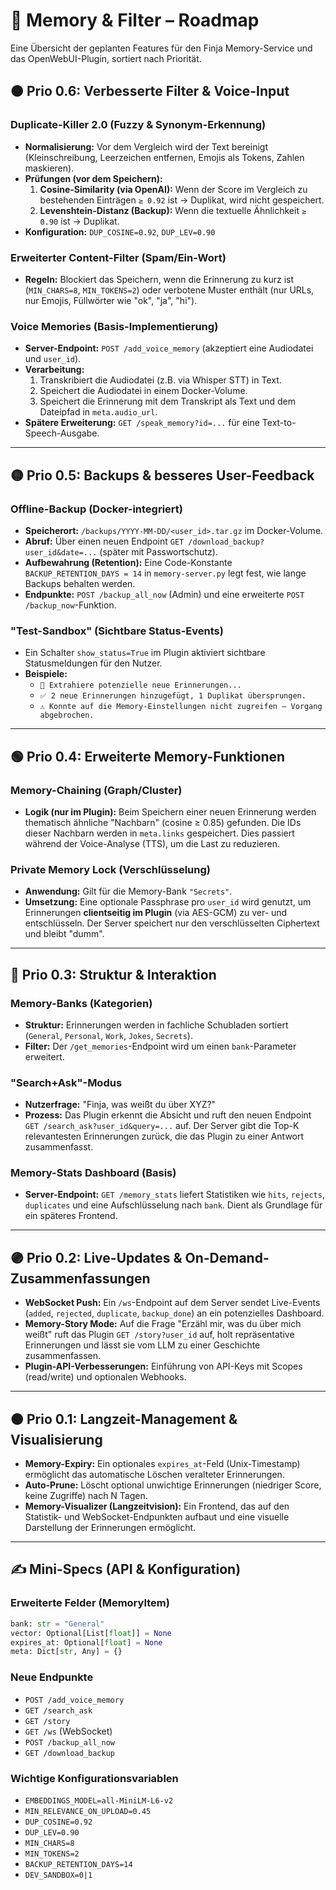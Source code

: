 # 🧠 Memory & Filter – Roadmap

Eine Übersicht der geplanten Features für den Finja Memory-Service und das OpenWebUI-Plugin, sortiert nach Priorität.


## 🟠 Prio 0.6: Verbesserte Filter & Voice-Input

### Duplicate-Killer 2.0 (Fuzzy & Synonym-Erkennung)

-   **Normalisierung:** Vor dem Vergleich wird der Text bereinigt (Kleinschreibung, Leerzeichen entfernen, Emojis als Tokens, Zahlen maskieren).
-   **Prüfungen (vor dem Speichern):**
    1.  **Cosine-Similarity (via OpenAI):** Wenn der Score im Vergleich zu bestehenden Einträgen `≥ 0.92` ist → Duplikat, wird nicht gespeichert.
    2.  **Levenshtein-Distanz (Backup):** Wenn die textuelle Ähnlichkeit `≥ 0.90` ist → Duplikat.
-   **Konfiguration:** `DUP_COSINE=0.92`, `DUP_LEV=0.90`

### Erweiterter Content-Filter (Spam/Ein-Wort)

-   **Regeln:** Blockiert das Speichern, wenn die Erinnerung zu kurz ist (`MIN_CHARS=8`, `MIN_TOKENS=2`) oder verbotene Muster enthält (nur URLs, nur Emojis, Füllwörter wie "ok", "ja", "hi").

### Voice Memories (Basis-Implementierung)

-   **Server-Endpoint:** `POST /add_voice_memory` (akzeptiert eine Audiodatei und `user_id`).
-   **Verarbeitung:**
    1.  Transkribiert die Audiodatei (z.B. via Whisper STT) in Text.
    2.  Speichert die Audiodatei in einem Docker-Volume.
    3.  Speichert die Erinnerung mit dem Transkript als Text und dem Dateipfad in `meta.audio_url`.
-   **Spätere Erweiterung:** `GET /speak_memory?id=...` für eine Text-to-Speech-Ausgabe.

---

## 🟡 Prio 0.5: Backups & besseres User-Feedback

### Offline-Backup (Docker-integriert)

-   **Speicherort:** `/backups/YYYY-MM-DD/<user_id>.tar.gz` im Docker-Volume.
-   **Abruf:** Über einen neuen Endpoint `GET /download_backup?user_id&date=...` (später mit Passwortschutz).
-   **Aufbewahrung (Retention):** Eine Code-Konstante `BACKUP_RETENTION_DAYS = 14` in `memory-server.py` legt fest, wie lange Backups behalten werden.
-   **Endpunkte:** `POST /backup_all_now` (Admin) und eine erweiterte `POST /backup_now`-Funktion.

### "Test-Sandbox" (Sichtbare Status-Events)

-   Ein Schalter `show_status=True` im Plugin aktiviert sichtbare Statusmeldungen für den Nutzer.
-   **Beispiele:**
    -   `📝 Extrahiere potenzielle neue Erinnerungen...`
    -   `✅ 2 neue Erinnerungen hinzugefügt, 1 Duplikat übersprungen.`
    -   `⚠️ Konnte auf die Memory-Einstellungen nicht zugreifen – Vorgang abgebrochen.`

---

## 🟢 Prio 0.4: Erweiterte Memory-Funktionen

### Memory-Chaining (Graph/Cluster)

-   **Logik (nur im Plugin):** Beim Speichern einer neuen Erinnerung werden thematisch ähnliche "Nachbarn" (cosine ≥ 0.85) gefunden. Die IDs dieser Nachbarn werden in `meta.links` gespeichert. Dies passiert während der Voice-Analyse (TTS), um die Last zu reduzieren.

### Private Memory Lock (Verschlüsselung)

-   **Anwendung:** Gilt für die Memory-Bank `"Secrets"`.
-   **Umsetzung:** Eine optionale Passphrase pro `user_id` wird genutzt, um Erinnerungen **clientseitig im Plugin** (via AES-GCM) zu ver- und entschlüsseln. Der Server speichert nur den verschlüsselten Ciphertext und bleibt "dumm".

---

## 🔵 Prio 0.3: Struktur & Interaktion

### Memory-Banks (Kategorien)

-   **Struktur:** Erinnerungen werden in fachliche Schubladen sortiert (`General`, `Personal`, `Work`, `Jokes`, `Secrets`).
-   **Filter:** Der `/get_memories`-Endpoint wird um einen `bank`-Parameter erweitert.

### "Search+Ask"-Modus

-   **Nutzerfrage:** "Finja, was weißt du über XYZ?"
-   **Prozess:** Das Plugin erkennt die Absicht und ruft den neuen Endpoint `GET /search_ask?user_id&query=...` auf. Der Server gibt die Top-K relevantesten Erinnerungen zurück, die das Plugin zu einer Antwort zusammenfasst.

### Memory-Stats Dashboard (Basis)

-   **Server-Endpoint:** `GET /memory_stats` liefert Statistiken wie `hits`, `rejects`, `duplicates` und eine Aufschlüsselung nach `bank`. Dient als Grundlage für ein späteres Frontend.

---

## 🟣 Prio 0.2: Live-Updates & On-Demand-Zusammenfassungen

-   **WebSocket Push:** Ein `/ws`-Endpoint auf dem Server sendet Live-Events (`added`, `rejected`, `duplicate`, `backup_done`) an ein potenzielles Dashboard.
-   **Memory-Story Mode:** Auf die Frage "Erzähl mir, was du über mich weißt" ruft das Plugin `GET /story?user_id` auf, holt repräsentative Erinnerungen und lässt sie vom LLM zu einer Geschichte zusammenfassen.
-   **Plugin-API-Verbesserungen:** Einführung von API-Keys mit Scopes (read/write) und optionalen Webhooks.

---

## 🟤 Prio 0.1: Langzeit-Management & Visualisierung

-   **Memory-Expiry:** Ein optionales `expires_at`-Feld (Unix-Timestamp) ermöglicht das automatische Löschen veralteter Erinnerungen.
-   **Auto-Prune:** Löscht optional unwichtige Erinnerungen (niedriger Score, keine Zugriffe) nach N Tagen.
-   **Memory-Visualizer (Langzeitvision):** Ein Frontend, das auf den Statistik- und WebSocket-Endpunkten aufbaut und eine visuelle Darstellung der Erinnerungen ermöglicht.

---

## ✍️ Mini-Specs (API & Konfiguration)

### Erweiterte Felder (MemoryItem)
```python
bank: str = "General"
vector: Optional[List[float]] = None
expires_at: Optional[float] = None
meta: Dict[str, Any] = {}
```

### Neue Endpunkte
- `POST /add_voice_memory`
- `GET /search_ask`
- `GET /story`
- `GET /ws` (WebSocket)
- `POST /backup_all_now`
- `GET /download_backup`

### Wichtige Konfigurationsvariablen
- `EMBEDDINGS_MODEL=all-MiniLM-L6-v2`
- `MIN_RELEVANCE_ON_UPLOAD=0.45`
- `DUP_COSINE=0.92`
- `DUP_LEV=0.90`
- `MIN_CHARS=8`
- `MIN_TOKENS=2`
- `BACKUP_RETENTION_DAYS=14`
- `DEV_SANDBOX=0|1`